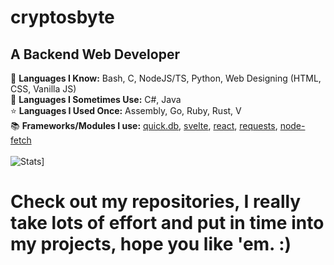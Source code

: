 # cryptosbyte

## A Backend Web Developer 
🧠 **Languages I Know:** Bash, C, NodeJS/TS, Python, Web Designing (HTML, CSS, Vanilla JS) <br/>
🔂 **Languages I Sometimes Use:** C#, Java <br/>
⭐ **Languages I Used Once:** Assembly, Go, Ruby, Rust, V <br/>
📚 **Frameworks/Modules I use:** [quick.db](https://npmjs.com/package/quick.db), [svelte](https://npmjs.com/package/svelte), [react](https://reactjs.org/), [requests](https://pypi.org/project/requests/), [node-fetch](https://npmjs.com/package/node-fetch) <br/> <br/>
![Stats](https://github-readme-stats.vercel.app/api?username=cryptosbyte&show_icons=true&theme=dark)]
# Check out my repositories, I really take lots of effort and put in time into my projects, hope you like 'em. :)
